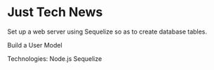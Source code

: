 # Just Tech News #

Set up a web server using Sequelize so as to create database tables. 

Build a User Model

Technologies:
Node.js
Sequelize
